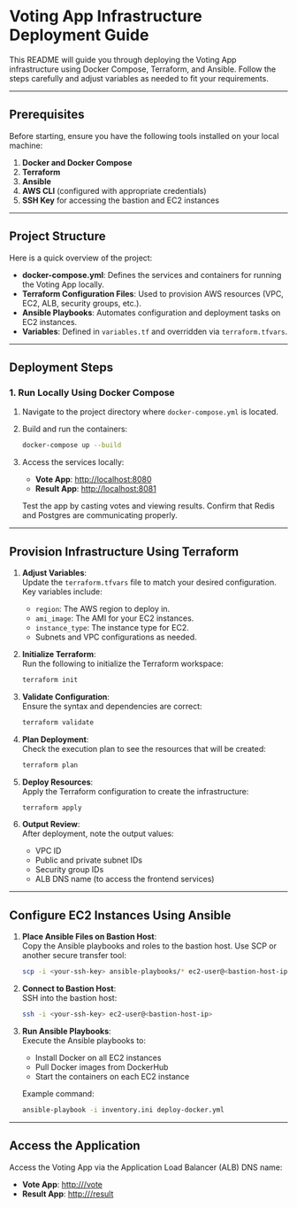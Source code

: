 # Voting App Infrastructure Deployment Guide

This README will guide you through deploying the Voting App infrastructure using Docker Compose, Terraform, and Ansible. Follow the steps carefully and adjust variables as needed to fit your requirements.

---

## Prerequisites

Before starting, ensure you have the following tools installed on your local machine:

1. **Docker and Docker Compose**
2. **Terraform**
3. **Ansible**
4. **AWS CLI** (configured with appropriate credentials)
5. **SSH Key** for accessing the bastion and EC2 instances

---

## Project Structure

Here is a quick overview of the project:

- **docker-compose.yml**: Defines the services and containers for running the Voting App locally.
- **Terraform Configuration Files**: Used to provision AWS resources (VPC, EC2, ALB, security groups, etc.).
- **Ansible Playbooks**: Automates configuration and deployment tasks on EC2 instances.
- **Variables**: Defined in `variables.tf` and overridden via `terraform.tfvars`.

---

## Deployment Steps

### 1. Run Locally Using Docker Compose

1. Navigate to the project directory where `docker-compose.yml` is located.
2. Build and run the containers:

   ```bash
   docker-compose up --build
   ```

3. Access the services locally:

   - **Vote App**: [http://localhost:8080](http://localhost:8080)
   - **Result App**: [http://localhost:8081](http://localhost:8081)

   Test the app by casting votes and viewing results. Confirm that Redis and Postgres are communicating properly.

---

## Provision Infrastructure Using Terraform

1. **Adjust Variables**:  
   Update the `terraform.tfvars` file to match your desired configuration. Key variables include:  
   - `region`: The AWS region to deploy in.  
   - `ami_image`: The AMI for your EC2 instances.  
   - `instance_type`: The instance type for EC2.  
   - Subnets and VPC configurations as needed.

2. **Initialize Terraform**:  
   Run the following to initialize the Terraform workspace:  

   ```bash
   terraform init
   ```

3. **Validate Configuration**:  
   Ensure the syntax and dependencies are correct:

   ```bash
   terraform validate
   ```

4. **Plan Deployment**:  
   Check the execution plan to see the resources that will be created:

   ```bash
   terraform plan
   ```

5. **Deploy Resources**:  
   Apply the Terraform configuration to create the infrastructure:

   ```bash
   terraform apply
   ```

6. **Output Review**:  
   After deployment, note the output values:

   - VPC ID
   - Public and private subnet IDs
   - Security group IDs
   - ALB DNS name (to access the frontend services)

---

## Configure EC2 Instances Using Ansible

1. **Place Ansible Files on Bastion Host**:  
   Copy the Ansible playbooks and roles to the bastion host. Use SCP or another secure transfer tool:

   ```bash
   scp -i <your-ssh-key> ansible-playbooks/* ec2-user@<bastion-host-ip>:/home/ec2-user/
   ```

2. **Connect to Bastion Host**:  
   SSH into the bastion host:

   ```bash
   ssh -i <your-ssh-key> ec2-user@<bastion-host-ip>
   ```

3. **Run Ansible Playbooks**:  
   Execute the Ansible playbooks to:

   - Install Docker on all EC2 instances
   - Pull Docker images from DockerHub
   - Start the containers on each EC2 instance

   Example command:

   ```bash
   ansible-playbook -i inventory.ini deploy-docker.yml
   ```

---

## Access the Application

Access the Voting App via the Application Load Balancer (ALB) DNS name:

- **Vote App**: [http://<ALB-DNS-Name>/vote](http://<ALB-DNS-Name>/vote)
- **Result App**: [http://<ALB-DNS-Name>/result](http://<ALB-DNS-Name>/result)